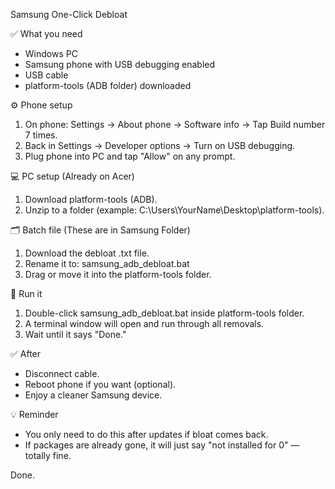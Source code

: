 
Samsung One-Click Debloat

✅ What you need
- Windows PC
- Samsung phone with USB debugging enabled
- USB cable
- platform-tools (ADB folder) downloaded

⚙️ Phone setup
1. On phone: Settings → About phone → Software info → Tap Build number 7 times.
2. Back in Settings → Developer options → Turn on USB debugging.
3. Plug phone into PC and tap "Allow" on any prompt.

💻 PC setup (Already on Acer)
1. Download platform-tools (ADB).
2. Unzip to a folder (example: C:\Users\YourName\Desktop\platform-tools).

🗂️ Batch file (These are in Samsung Folder)
1. Download the debloat .txt file.
2. Rename it to: samsung_adb_debloat.bat
3. Drag or move it into the platform-tools folder.

🚀 Run it
1. Double-click samsung_adb_debloat.bat inside platform-tools folder.
2. A terminal window will open and run through all removals.
3. Wait until it says "Done."

✅ After
- Disconnect cable.
- Reboot phone if you want (optional).
- Enjoy a cleaner Samsung device.

💡 Reminder
- You only need to do this after updates if bloat comes back.
- If packages are already gone, it will just say "not installed for 0" — totally fine.

Done.
